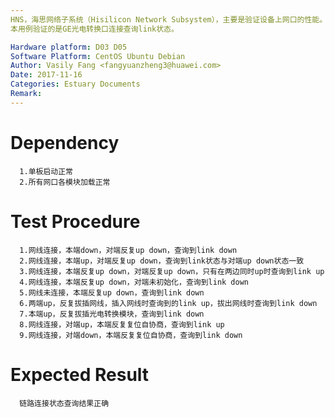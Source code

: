 ```yaml
---
HNS，海思网络子系统（Hisilicon Network Subsystem），主要是验证设备上网口的性能。
本用例验证的是GE光电转换口连接查询link状态。

Hardware platform: D03 D05  
Software Platform: CentOS Ubuntu Debian 
Author: Vasily Fang <fangyuanzheng3@huawei.com>  
Date: 2017-11-16
Categories: Estuary Documents  
Remark:
---
```


# Dependency
```
  1.单板启动正常
  2.所有网口各模块加载正常
```

# Test Procedure
```
  1.网线连接，本端down，对端反复up down，查询到link down
  2.网线连接，本端up，对端反复up down，查询到link状态与对端up down状态一致
  3.网线连接，本端反复up down，对端反复up down，只有在两边同时up时查询到link up
  4.网线连接，本端反复up down，对端未初始化，查询到link down
  5.网线未连接，本端反复up down，查询到link down
  6.两端up，反复拔插网线，插入网线时查询到的link up，拔出网线时查询到link down
  7.本端up，反复拔插光电转换模块，查询到link down
  8.网线连接，对端up，本端反复复位自协商，查询到link up
  9.网线连接，对端down，本端反复复位自协商，查询到link down
```

# Expected Result
```
  链路连接状态查询结果正确
```
